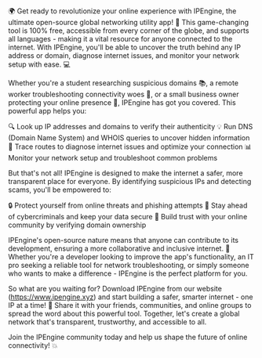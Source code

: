 🌍 Get ready to revolutionize your online experience with IPEngine, the ultimate open-source global networking utility app! 🚀 This game-changing tool is 100% free, accessible from every corner of the globe, and supports all languages - making it a vital resource for anyone connected to the internet. With IPEngine, you'll be able to uncover the truth behind any IP address or domain, diagnose internet issues, and monitor your network setup with ease. 💻

Whether you're a student researching suspicious domains 📚, a remote worker troubleshooting connectivity woes 🏢, or a small business owner protecting your online presence 👥, IPEngine has got you covered. This powerful app helps you:

🔍 Look up IP addresses and domains to verify their authenticity
💡 Run DNS (Domain Name System) and WHOIS queries to uncover hidden information
📍 Trace routes to diagnose internet issues and optimize your connection
📊 Monitor your network setup and troubleshoot common problems

But that's not all! IPEngine is designed to make the internet a safer, more transparent place for everyone. By identifying suspicious IPs and detecting scams, you'll be empowered to:

🔒 Protect yourself from online threats and phishing attempts
💪 Stay ahead of cybercriminals and keep your data secure
👥 Build trust with your online community by verifying domain ownership

IPEngine's open-source nature means that anyone can contribute to its development, ensuring a more collaborative and inclusive internet. 🤝 Whether you're a developer looking to improve the app's functionality, an IT pro seeking a reliable tool for network troubleshooting, or simply someone who wants to make a difference - IPEngine is the perfect platform for you.

So what are you waiting for? Download IPEngine from our website (https://www.ipengine.xyz) and start building a safer, smarter internet - one IP at a time! 🚀 Share it with your friends, communities, and online groups to spread the word about this powerful tool. Together, let's create a global network that's transparent, trustworthy, and accessible to all.

Join the IPEngine community today and help us shape the future of online connectivity! 💥